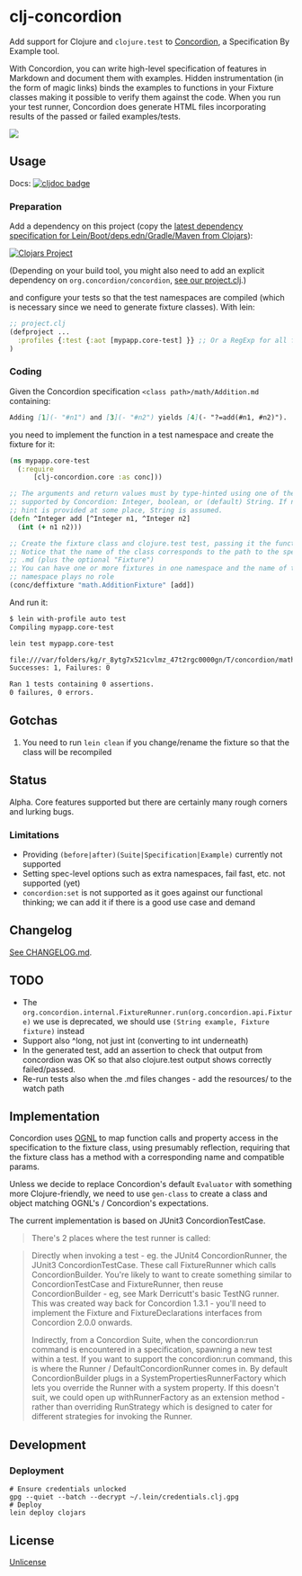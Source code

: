 # clj-concordion

Add support for Clojure and `clojure.test` to  [Concordion](https://concordion.org/),
a Specification By Example tool.

With Concordion, you can write high-level specification of features in Markdown
and document them with examples. Hidden instrumentation (in the form of magic links)
binds the examples to functions in your Fixture classes making it possible to verify
them against the code. When you run your test runner, Concordion does generate 
HTML files incorporating results of the passed or failed examples/tests.

![](https://concordion.org/img/how-it-works-markdown.png)

## Usage

Docs: [![cljdoc badge](https://cljdoc.org/badge/clj-concordion/clj-concordion)](https://cljdoc.org/d/clj-concordion/clj-concordion/CURRENT)

### Preparation

Add a dependency on this project (copy the [latest dependency specification for Lein/Boot/deps.edn/Gradle/Maven from Clojars](https://clojars.org/clj-concordion)):

[![Clojars Project](https://img.shields.io/clojars/v/clj-concordion.svg)](https://clojars.org/clj-concordion)

(Depending on your build tool, you might also need to add an explicit dependency on `org.concordion/concordion`, [see our project.clj](https://github.com/holyjak/clj-concordion/blob/master/project.clj).)

and configure your tests so that the test namespaces are compiled
(which is necessary since we need to generate fixture classes). With lein:

```clojure
;; project.clj
(defproject ...
  :profiles {:test {:aot [mypapp.core-test] }} ;; Or a RegExp for all fixture test namespaces
)
```

### Coding

Given the Concordion specification `<class path>/math/Addition.md` containing:

```markdown
Adding [1](- "#n1") and [3](- "#n2") yields [4](- "?=add(#n1, #n2)").
```

you need to implement the function in a test namespace and create the fixture for it:

```clojure
(ns mypapp.core-test
  (:require
      [clj-concordion.core :as conc]))

;; The arguments and return values must by type-hinted using one of the types
;; supported by Concordion: Integer, boolean, or (default) String. If no type 
;; hint is provided at some place, String is assumed.
(defn ^Integer add [^Integer n1, ^Integer n2]
  (int (+ n1 n2)))

;; Create the fixture class and clojure.test test, passing it the function(s)
;; Notice that the name of the class corresponds to the path to the specification
;; .md (plus the optional "Fixture")
;; You can have one or more fixtures in one namespace and the name of the 
;; namespace plays no role
(conc/deffixture "math.AdditionFixture" [add])
```

And run it:

```bash
$ lein with-profile auto test
Compiling mypapp.core-test

lein test mypapp.core-test

file:///var/folders/kg/r_8ytg7x521cvlmz_47t2rgc0000gn/T/concordion/math/Addition.html
Successes: 1, Failures: 0

Ran 1 tests containing 0 assertions.
0 failures, 0 errors.
```

## Gotchas 

1. You need to run `lein clean` if you change/rename the fixture
   so that the class will be recompiled

## Status

Alpha. Core features supported but there are certainly many rough corners and lurking bugs.

### Limitations

* Providing `(before|after)(Suite|Specification|Example)` currently not supported
* Setting spec-level options such as extra namespaces, fail fast, etc. not supported (yet)
* `concordion:set` is not supported as it goes against our functional thinking; we can
  add it if there is a good use case and demand

## Changelog

[See CHANGELOG.md](./CHANGELOG.md).


## TODO

* The `org.concordion.internal.FixtureRunner.run(org.concordion.api.Fixture)` we
  use is deprecated, we should use `(String example, Fixture fixture)` instead
* Support also ^long, not just int (converting to int underneath)
* In the generated test, add an assertion to check that output from concordion was OK
  so that also clojure.test output shows correctly failed/passed.
* Re-run tests also when the .md files changes - add the resources/ to the watch path

## Implementation

Concordion uses [OGNL](https://commons.apache.org/proper/commons-ognl/) to map function calls 
and property access in the specification to the fixture class, using presumably
reflection, requiring that the fixture class has a method with a corresponding name
and compatible params. 

Unless we decide to replace Concordion's default `Evaluator` with something more
Clojure-friendly, we need to use `gen-class` to create a class and object matching
OGNL's / Concordion's expectations.

The current implementation is based on JUnit3 ConcordionTestCase. 

> There's 2 places where the test runner is called:
  
> Directly when invoking a test - eg. the JUnit4 ConcordionRunner, the JUnit3 ConcordionTestCase. These call FixtureRunner which calls ConcordionBuilder. You're likely to want to create something similar to ConcordionTestCase and FixtureRunner, then reuse ConcordionBuilder - eg, see Mark Derricutt's basic TestNG runner. This was created way back for Concordion 1.3.1 - you'll need to implement the Fixture and FixtureDeclarations interfaces from Concordion 2.0.0 onwards.
>
> Indirectly, from a Concordion Suite, when the concordion:run command is encountered in a specification, spawning a new test within a test. If you want to support the concordion:run command, this is where the Runner / DefaultConcordionRunner comes in. By default ConcordionBuilder plugs in a SystemPropertiesRunnerFactory which lets you override the Runner with a system property. If this doesn't suit, we could open up withRunnerFactory as an extension method - rather than overriding RunStrategy which is designed to cater for different strategies for invoking the Runner.

## Development

### Deployment

```
# Ensure credentials unlocked
gpg --quiet --batch --decrypt ~/.lein/credentials.clj.gpg
# Deploy
lein deploy clojars
```

## License

[Unlicense](https://choosealicense.com/licenses/unlicense/)